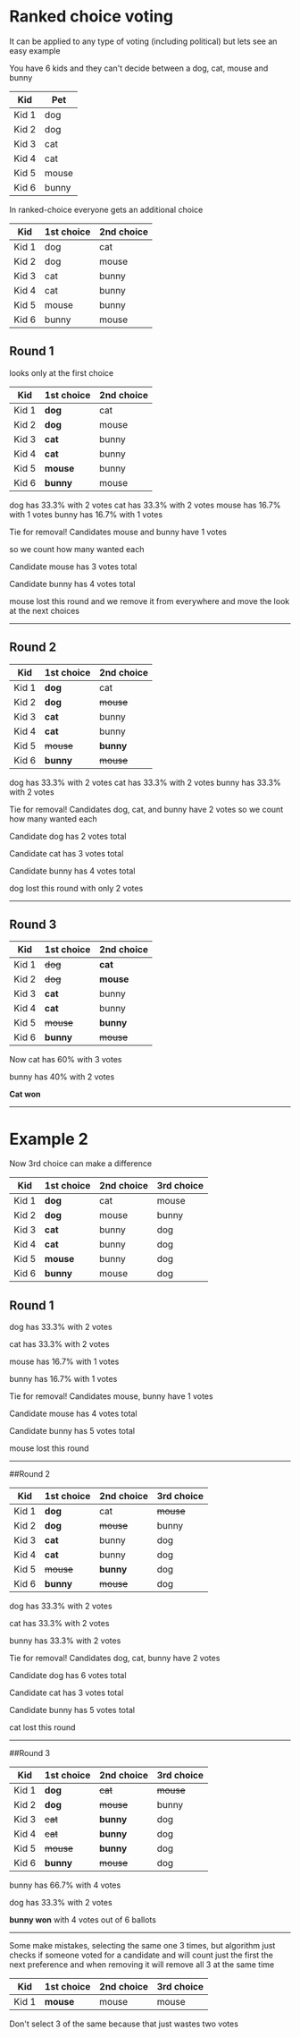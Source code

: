﻿
# Ranked choice voting

It can be applied to any type of voting (including political) but lets see an easy example

You have 6 kids and they can't decide between a dog, cat, mouse and bunny

Kid|Pet
---|---
Kid 1|dog
Kid 2|dog
Kid 3|cat
Kid 4|cat
Kid 5|mouse
Kid 6|bunny

In ranked-choice everyone gets an additional choice

Kid|1st choice|2nd choice
---|---|---
Kid 1|dog|cat
Kid 2|dog|mouse
Kid 3|cat|bunny
Kid 4|cat|bunny
Kid 5|mouse|bunny
Kid 6|bunny|mouse

## Round 1 
looks only at the first choice

Kid|1st choice|2nd choice
---|---|---
Kid 1|**dog**|cat
Kid 2|**dog**|mouse
Kid 3|**cat**|bunny
Kid 4|**cat**|bunny
Kid 5|**mouse**|bunny
Kid 6|**bunny**|mouse

dog has 33.3% with 2 votes
cat has 33.3% with 2 votes
mouse has 16.7% with 1 votes
bunny has 16.7% with 1 votes

Tie for removal! Candidates mouse and bunny have 1 votes

so we count how many wanted each

Candidate mouse has 3 votes total

Candidate bunny has 4 votes total

mouse lost this round and we remove it from everywhere and move the look at the next choices

------------------

## Round 2

Kid|1st choice|2nd choice
---|---|---
Kid 1|**dog**|cat
Kid 2|**dog**|~~mouse~~
Kid 3|**cat**|bunny
Kid 4|**cat**|bunny
Kid 5|~~mouse~~|**bunny**
Kid 6|**bunny**|~~mouse~~

dog has 33.3% with 2 votes
cat has 33.3% with 2 votes
bunny has 33.3% with 2 votes

Tie for removal! Candidates dog, cat, and bunny have 2 votes
so we count how many wanted each

Candidate dog has 2 votes total

Candidate cat has 3 votes total

Candidate bunny has 4 votes total

dog lost this round with only 2 votes

------------------

## Round 3

Kid|1st choice|2nd choice
---|---|---
Kid 1|~~dog~~|**cat**
Kid 2|~~dog~~|**mouse**
Kid 3|**cat**|bunny
Kid 4|**cat**|bunny
Kid 5|~~mouse~~|**bunny**
Kid 6|**bunny**|~~mouse~~

Now cat has 60% with 3 votes

bunny has 40% with 2 votes

**Cat won**

____________

# Example 2

Now 3rd choice can make a difference

Kid|1st choice|2nd choice|3rd choice
---|---|---|---
Kid 1|**dog**|cat|mouse
Kid 2|**dog**|mouse|bunny
Kid 3|**cat**|bunny|dog
Kid 4|**cat**|bunny|dog
Kid 5|**mouse**|bunny|dog
Kid 6|**bunny**|mouse|dog


## Round 1

dog has 33.3% with 2 votes

cat has 33.3% with 2 votes

mouse has 16.7% with 1 votes

bunny has 16.7% with 1 votes

Tie for removal! Candidates mouse, bunny have 1 votes

Candidate mouse has 4 votes total

Candidate bunny has 5 votes total

mouse lost this round

------------------

##Round 2

Kid|1st choice|2nd choice|3rd choice
---|---|---|---
Kid 1|**dog**|cat|~~mouse~~
Kid 2|**dog**|~~mouse~~|bunny
Kid 3|**cat**|bunny|dog
Kid 4|**cat**|bunny|dog
Kid 5|~~mouse~~|**bunny**|dog
Kid 6|**bunny**|~~mouse~~|dog

dog has 33.3% with 2 votes

cat has 33.3% with 2 votes

bunny has 33.3% with 2 votes

Tie for removal! Candidates dog, cat, bunny have 2 votes

Candidate dog has 6 votes total

Candidate cat has 3 votes total

Candidate bunny has 5 votes total

cat lost this round

------------------

##Round 3

Kid|1st choice|2nd choice|3rd choice
---|---|---|---
Kid 1|**dog**|~~cat~~|~~mouse~~
Kid 2|**dog**|~~mouse~~|bunny
Kid 3|~~cat~~|**bunny**|dog
Kid 4|~~cat~~|**bunny**|dog
Kid 5|~~mouse~~|**bunny**|dog
Kid 6|**bunny**|~~mouse~~|dog

bunny has 66.7% with 4 votes

dog has 33.3% with 2 votes

**bunny won** with 4 votes out of 6 ballots

------------------

Some make mistakes, selecting the same one 3 times, but algorithm just checks if someone voted for a candidate and will count just the first the next preference and when removing it will remove all 3 at the same time 

Kid|1st choice|2nd choice|3rd choice
---|---|---|---
Kid 1|**mouse**|mouse|mouse

Don't select 3 of the same because that just wastes two votes